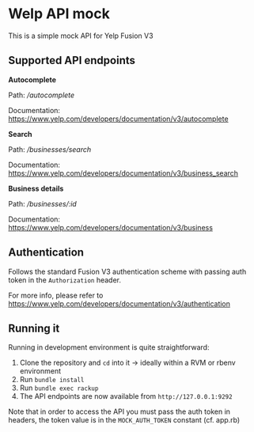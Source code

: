 # Welp API mock

This is a simple mock API for Yelp Fusion V3

## Supported API endpoints

**Autocomplete**

Path: */autocomplete*

Documentation: https://www.yelp.com/developers/documentation/v3/autocomplete

**Search**

Path: */businesses/search*

Documentation: https://www.yelp.com/developers/documentation/v3/business_search

**Business details**

Path: */businesses/:id*

Documentation: https://www.yelp.com/developers/documentation/v3/business

## Authentication

Follows the standard Fusion V3 authentication scheme with passing auth token in the `Authorization` header.

For more info, please refer to https://www.yelp.com/developers/documentation/v3/authentication

## Running it

Running in development environment is quite straightforward:

1. Clone the repository and `cd` into it -> ideally within a RVM or rbenv environment
2. Run `bundle install`
3. Run `bundle exec rackup`
4. The API endpoints are now available from `http://127.0.0.1:9292`

Note that in order to access the API you must pass the auth token in headers, the token value is in the `MOCK_AUTH_TOKEN` constant (cf. app.rb)
